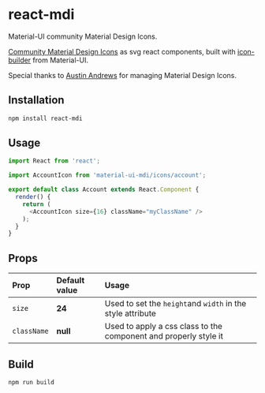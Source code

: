 # react-mdi

Material-UI community Material Design Icons.

[Community Material Design Icons](https://materialdesignicons.com/) as svg react components, built with [icon-builder](https://github.com/gabriel-miranda/material-ui/tree/master/icon-builder) from Material-UI.

Special thanks to [Austin Andrews](https://github.com/Templarian) for managing Material Design Icons.

## Installation

```sh
npm install react-mdi
```

## Usage

```js
import React from 'react';

import AccountIcon from 'material-ui-mdi/icons/account';

export default class Account extends React.Component {
  render() {
    return (
      <AccountIcon size={16} className="myClassName" />
    );
  }
}
```

## Props
| Prop        | Default value | Usage                                                                                                  |
|:------------|:--------------|:-------------------------------------------------------------------------------------------------------|
| `size`      | **24**        | Used to set the `height`and `width` in the style attribute                                             |
| `className` | **null**      | Used to apply a css class to the component and properly style it                                       |

## Build

```sh
npm run build
```
